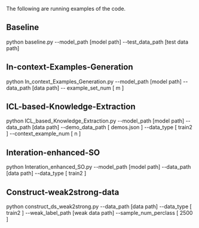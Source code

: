 The following are running examples of the code.

## Baseline
python baseline.py --model_path [model path] --test_data_path [test data path]

## In-context-Examples-Generation
python In_context_Examples_Generation.py --model_path [model path] --data_path [data path] -- example_set_num [ m ]

## ICL-based-Knowledge-Extraction
python ICL_based_Knowledge_Extraction.py --model_path [model path] --data_path [data path] --demo_data_path [ demos.json ] --data_type [ train2 ]  --context_example_num [ n ]

## Interation-enhanced-SO
python Interation_enhanced_SO.py --model_path [model path] --data_path [data path] --data_type [ train2 ] 

## Construct-weak2strong-data
python construct_ds_weak2strong.py --data_path [data path] --data_type [ train2 ] --weak_label_path [weak data path] --sample_num_perclass [ 2500 ]

